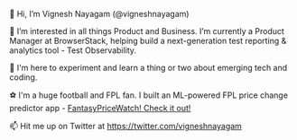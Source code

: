 👋   Hi, I’m Vignesh Nayagam (@vigneshnayagam)

👀   I’m interested in all things Product and Business. I’m currently a Product Manager at BrowserStack, helping build a next-generation test reporting & analytics tool - Test Observability. 

🌱   I'm here to experiment and learn a thing or two about emerging tech and coding.

⚽   I'm a huge football and FPL fan. I built an ML-powered FPL price change predictor app - [FantasyPriceWatch! Check it out!](https://www.fantasypricewatch.com/?ref=github_profile)

📫   Hit me up on Twitter at https://twitter.com/vigneshnayagam

<!---
vigneshnayagam/vigneshnayagam is a ✨ special ✨ repository because its `README.md` (this file) appears on your GitHub profile.
You can click the Preview link to take a look at your changes.
--->
